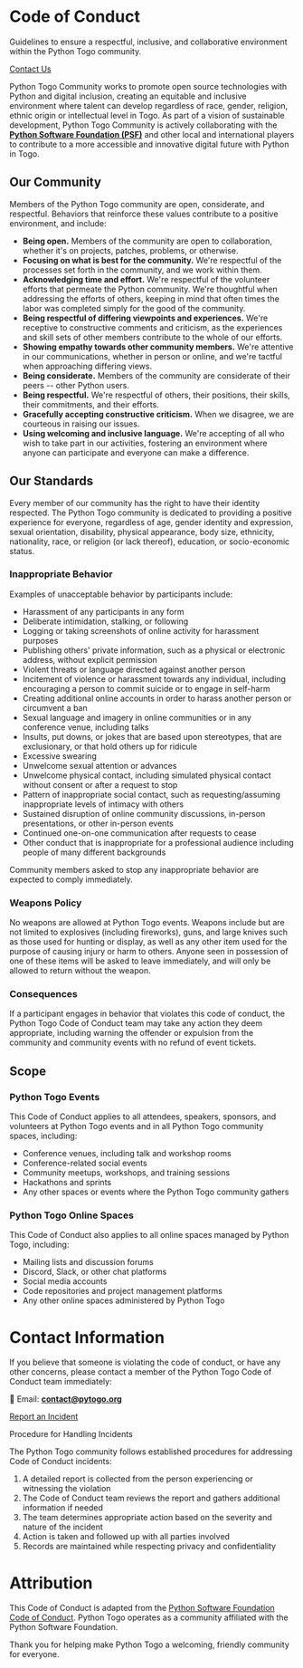 

# Code of Conduct

Guidelines to ensure a respectful, inclusive, and collaborative environment within the Python Togo community.

[Contact Us](mailto:contact@pytogo.org)

Python Togo Community works to promote open source technologies with Python and digital inclusion, creating an equitable and inclusive environment where talent can develop regardless of race, gender, religion, ethnic origin or intellectual level in Togo. As part of a vision of sustainable development, Python Togo Community is actively collaborating with the **[Python Software Foundation (PSF)](https://www.python.org/psf-landing/)** and other local and international players to contribute to a more accessible and innovative digital future with Python in Togo.

## Our Community

Members of the Python Togo community are open, considerate, and respectful. Behaviors that reinforce these values contribute to a positive environment, and include:

*   **Being open.** Members of the community are open to collaboration, whether it's on projects, patches, problems, or otherwise.
*   **Focusing on what is best for the community.** We're respectful of the processes set forth in the community, and we work within them.
*   **Acknowledging time and effort.** We're respectful of the volunteer efforts that permeate the Python community. We're thoughtful when addressing the efforts of others, keeping in mind that often times the labor was completed simply for the good of the community.
*   **Being respectful of differing viewpoints and experiences.** We're receptive to constructive comments and criticism, as the experiences and skill sets of other members contribute to the whole of our efforts.
*   **Showing empathy towards other community members.** We're attentive in our communications, whether in person or online, and we're tactful when approaching differing views.
*   **Being considerate.** Members of the community are considerate of their peers -- other Python users.
*   **Being respectful.** We're respectful of others, their positions, their skills, their commitments, and their efforts.
*   **Gracefully accepting constructive criticism.** When we disagree, we are courteous in raising our issues.
*   **Using welcoming and inclusive language.** We're accepting of all who wish to take part in our activities, fostering an environment where anyone can participate and everyone can make a difference.

## Our Standards

Every member of our community has the right to have their identity respected. The Python Togo community is dedicated to providing a positive experience for everyone, regardless of age, gender identity and expression, sexual orientation, disability, physical appearance, body size, ethnicity, nationality, race, or religion (or lack thereof), education, or socio-economic status.

### Inappropriate Behavior

Examples of unacceptable behavior by participants include:

*   Harassment of any participants in any form
*   Deliberate intimidation, stalking, or following
*   Logging or taking screenshots of online activity for harassment purposes
*   Publishing others' private information, such as a physical or electronic address, without explicit permission
*   Violent threats or language directed against another person
*   Incitement of violence or harassment towards any individual, including encouraging a person to commit suicide or to engage in self-harm
*   Creating additional online accounts in order to harass another person or circumvent a ban
*   Sexual language and imagery in online communities or in any conference venue, including talks
*   Insults, put downs, or jokes that are based upon stereotypes, that are exclusionary, or that hold others up for ridicule
*   Excessive swearing
*   Unwelcome sexual attention or advances
*   Unwelcome physical contact, including simulated physical contact without consent or after a request to stop
*   Pattern of inappropriate social contact, such as requesting/assuming inappropriate levels of intimacy with others
*   Sustained disruption of online community discussions, in-person presentations, or other in-person events
*   Continued one-on-one communication after requests to cease
*   Other conduct that is inappropriate for a professional audience including people of many different backgrounds

Community members asked to stop any inappropriate behavior are expected to comply immediately.

### Weapons Policy

No weapons are allowed at Python Togo events. Weapons include but are not limited to explosives (including fireworks), guns, and large knives such as those used for hunting or display, as well as any other item used for the purpose of causing injury or harm to others. Anyone seen in possession of one of these items will be asked to leave immediately, and will only be allowed to return without the weapon.

### Consequences

If a participant engages in behavior that violates this code of conduct, the Python Togo Code of Conduct team may take any action they deem appropriate, including warning the offender or expulsion from the community and community events with no refund of event tickets.

Scope
-----

### Python Togo Events

This Code of Conduct applies to all attendees, speakers, sponsors, and volunteers at Python Togo events and in all Python Togo community spaces, including:

*   Conference venues, including talk and workshop rooms
*   Conference-related social events
*   Community meetups, workshops, and training sessions
*   Hackathons and sprints
*   Any other spaces or events where the Python Togo community gathers

### Python Togo Online Spaces

This Code of Conduct also applies to all online spaces managed by Python Togo, including:

*   Mailing lists and discussion forums
*   Discord, Slack, or other chat platforms
*   Social media accounts
*   Code repositories and project management platforms
*   Any other online spaces administered by Python Togo

# Contact Information

If you believe that someone is violating the code of conduct, or have any other concerns, please contact a member of the Python Togo Code of Conduct team immediately:

📧 Email: **contact@pytogo.org**

[Report an Incident](mailto:legal@pytogo.org)

Procedure for Handling Incidents

The Python Togo community follows established procedures for addressing Code of Conduct incidents:

1.  A detailed report is collected from the person experiencing or witnessing the violation
2.  The Code of Conduct team reviews the report and gathers additional information if needed
3.  The team determines appropriate action based on the severity and nature of the incident
4.  Action is taken and followed up with all parties involved
5.  Records are maintained while respecting privacy and confidentiality

# Attribution

This Code of Conduct is adapted from the [Python Software Foundation Code of Conduct](https://policies.python.org/python.org/code-of-conduct/). Python Togo operates as a community affiliated with the Python Software Foundation.

Thank you for helping make Python Togo a welcoming, friendly community for everyone.

